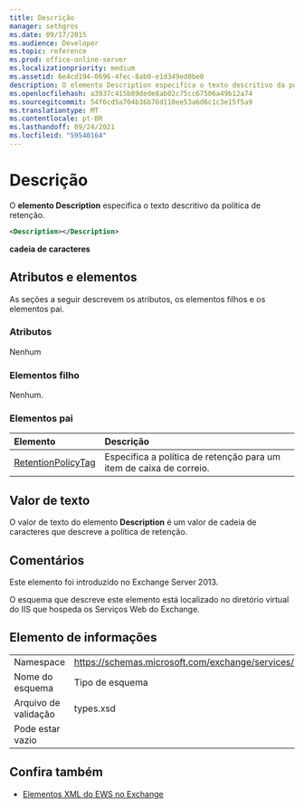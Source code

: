 ```yaml
---
title: Descrição
manager: sethgros
ms.date: 09/17/2015
ms.audience: Developer
ms.topic: reference
ms.prod: office-online-server
ms.localizationpriority: medium
ms.assetid: 6e4cd194-0696-4fec-8ab0-e1d349ed0be0
description: O elemento Description especifica o texto descritivo da política de retenção.
ms.openlocfilehash: a3937c415b89dede8ab02c75cc67506a49b12a74
ms.sourcegitcommit: 54f6cd5a704b36b76d110ee53a6d6c1c3e15f5a9
ms.translationtype: MT
ms.contentlocale: pt-BR
ms.lasthandoff: 09/24/2021
ms.locfileid: "59540164"
---
```

# <a name="description"></a>Descrição

O **elemento Description** especifica o texto descritivo da política de retenção. 
  
```XML
<Description></Description>
```

 **cadeia de caracteres**
## <a name="attributes-and-elements"></a>Atributos e elementos

As seções a seguir descrevem os atributos, os elementos filhos e os elementos pai.
  
### <a name="attributes"></a>Atributos

Nenhum
  
### <a name="child-elements"></a>Elementos filho

Nenhum.
  
### <a name="parent-elements"></a>Elementos pai

|**Elemento**|**Descrição**|
|:-----|:-----|
|[RetentionPolicyTag](retentionpolicytag.md) <br/> |Especifica a política de retenção para um item de caixa de correio.  <br/> |
   
## <a name="text-value"></a>Valor de texto

O valor de texto do elemento **Description** é um valor de cadeia de caracteres que descreve a política de retenção. 
  
## <a name="remarks"></a>Comentários

Este elemento foi introduzido no Exchange Server 2013.
  
O esquema que descreve este elemento está localizado no diretório virtual do IIS que hospeda os Serviços Web do Exchange.
  
## <a name="element-information"></a>Elemento de informações

|||
|:-----|:-----|
|Namespace  <br/> |https://schemas.microsoft.com/exchange/services/2006/types  <br/> |
|Nome do esquema  <br/> |Tipo de esquema  <br/> |
|Arquivo de validação  <br/> |types.xsd  <br/> |
|Pode estar vazio  <br/> ||
   
## <a name="see-also"></a>Confira também

- [Elementos XML do EWS no Exchange](ews-xml-elements-in-exchange.md)


